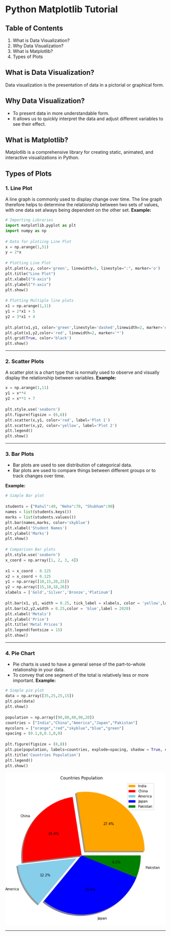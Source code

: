 # Python Matplotlib Tutorial

## Table of Contents

1. What is Data Visualization?
2. Why Data Visualization?
3. What is Matplotlib?
4. Types of Plots

## What is Data Visualization?
Data visualization is the presentation of data in a pictorial or graphical form. 


## Why Data Visualization?
* To present data in more understandable form. 
* It allows us to quickly interpret the data and adjust different variables to see their effect.



## What is Matplotlib?
Matplotlib is a comprehensive library for creating static, animated, and interactive visualizations in Python.


## Types of Plots
### 1. Line Plot
A line graph is commonly used to display change over time. The line graph therefore helps to determine the relationship between two sets of values, with one data set always being dependent on the other set.
**Example:**
```python
# Importing Libraries
import matplotlib.pyplot as plt
import numpy as np

# Data for plotiing Line Plot
x = np.arange(1,51)
y = 2*x

# Plotting Line Plot
plt.plot(x,y, color='green', linewidth=5, linestyle=":", marker='o')
plt.title("Line Plot")
plt.xlabel("X-axis")
plt.ylabel("Y-axis")
plt.show()

# Plotting Multiple line plots
x1 = np.arange(1,11)
y1 = 2*x1 + 5
y2 = 3*x1 + 4

plt.plot(x1,y1, color='green',linestyle='dashed',linewidth=2, marker='o')
plt.plot(x1,y2,color='red', linewidth=2, marker='*')
plt.grid(True, color='black')
plt.show()
```
***

### 2. Scatter Plots
A scatter plot is a chart type that is normally used to observe and visually display the relationship between variables.
**Example:**
```python
x = np.arange(1,11)
y1 = x**4
y2 = x**3 + 7

plt.style.use('seaborn')
plt.figure(figsize = (6,6))
plt.scatter(x,y1, color='red', label='Plot 1')
plt.scatter(x,y2, color='yellow', label='Plot 2')
plt.legend()
plt.show()
```
***

### 3. Bar Plots
* Bar plots are used to see distribution of categorical data.
* Bar plots are used to compare things between different groups or to track changes over time. 

**Example:**
```python
# Simple Bar plot

students = {"Rahul":40, "Neha":70, "Shubham":90}
names = list(students.keys())
marks = list(students.values())
plt.bar(names,marks, color='skyblue')
plt.xlabel('Student Names')
plt.ylabel('Marks')
plt.show()

# Comparison Bar plots
plt.style.use('seaborn')
x_coord = np.array([1, 2, 3, 4])

x1 = x_coord - 0.125
x2 = x_coord + 0.125
y1 = np.array([10,15,20,25])
y2 = np.array([15,10,18,26])
xlabels = ['Gold','Silver','Bronze','Platinum']

plt.bar(x1, y1, width = 0.25, tick_label = xlabels, color = 'yellow',label = 2019)
plt.bar(x2,y2,width = 0.25,color = 'blue',label = 2020)
plt.xlabel('Metals')
plt.ylabel('Price')
plt.title('Metal Prices')
plt.legend(fontsize = 15)
plt.show()
```
***

### 4. Pie Chart
* Pie charts is used to have a general sense of the part-to-whole relationship in your data.
* To convey that one segment of the total is relatively less or more important.
**Example:**
```python
# Simple pie plot
data = np.array([35,25,25,15])
plt.pie(data)
plt.show()

population = np.array([90,80,40,98,20])
countries = ["India","China","America","Japan","Pakistan"]
mycolors = ["orange","red","skyblue","blue","green"]
spacing = (0.1,0,0.1,0,0)

plt.figure(figsize = (8,8))
plt.pie(population, labels=countries, explode=spacing, shadow = True, colors=mycolors, autopct= '%1.1f%%')
plt.title('Countries Population')
plt.legend()
plt.show()
```
![Pie Plot](pieplot.png "PiePlot")

***
###
